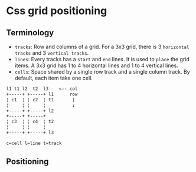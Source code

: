 # Css grid positioning

## Terminology
 
- `tracks`:
     Row and columns of a grid. For a 3x3 grid, there is 3 `horizontal tracks`
     and 3 `vertical tracks`.
- `lines`:
     Every tracks has a `start` and `end` lines. It is used to `place`
     the grid items. A 3x3 grid has 1 to 4 horizontal lines and 1 to 4 vertical lines.
- `cells`:
     Space shared by a single row track and a single column track.
     By default, each item take one cell.

```markdown
l1 t1 l2  t2  l3    <-- col 
+-----+ +-----+ l1      row
¦ c1  ¦ ¦ c2  ¦ t1       |
¦     ¦ ¦     ¦          ↓
+-----+ +-----+ l2
+-----+ +-----+ 
¦ c3  ¦ ¦ c4  ¦ t2
¦     ¦ ¦     ¦
+-----+ +-----+ l3

c=cell l=line t=track
```

## Positioning


